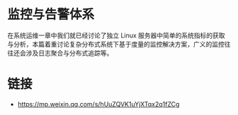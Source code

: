# 监控与告警体系

在系统运维一章中我们就已经讨论了独立 Linux 服务器中简单的系统指标的获取与分析，本篇着重讨论复杂分布式系统下基于度量的监控解决方案，广义的监控往往还会涉及日志聚合与分布式追踪等。

# 链接

- https://mp.weixin.qq.com/s/hUuZQVK1uYjXTqx2q1fZCg
